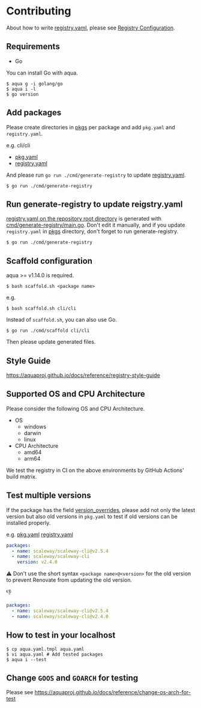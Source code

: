 # Contributing

About how to write [registry.yaml](registry.yaml), please see [Registry Configuration](https://aquaproj.github.io/docs/reference/registry-config).

## Requirements

* Go

You can install Go with aqua.

```console
$ aqua g -i golang/go
$ aqua i -l
$ go version
```

## Add packages

Please create directories in [pkgs](pkgs) per package and add `pkg.yaml` and `registry.yaml`.

e.g. cli/cli

- [pkg.yaml](pkgs/cli/cli/pkg.yaml)
- [registry.yaml](pkgs/cli/cli/registry.yaml)

And please run `go run ./cmd/generate-registry` to update [registry.yaml](registry.yaml).

```console
$ go run ./cmd/generate-registry
```

## Run generate-registry to update reigstry.yaml

[registry.yaml on the repository root directory](registry.yaml) is generated with [cmd/generate-registry/main.go](cmd/generate-registry/main.go).
Don't edit it manually, and if you update `registry.yaml` in [pkgs](pkgs) directory, don't forget to run generate-registry.

```console
$ go run ./cmd/generate-registry
```

## Scaffold configuration

aqua >= v1.14.0 is required.

```console
$ bash scaffold.sh <package name>
```

e.g.

```console
$ bash scaffold.sh cli/cli
```

Instead of `scaffold.sh`, you can also use Go.

```console
$ go run ./cmd/scaffold cli/cli
```

Then please update generated files.

## Style Guide

https://aquaproj.github.io/docs/reference/registry-style-guide

## Supported OS and CPU Architecture

Please consider the following OS and CPU Architecture.

- OS
  - windows
  - darwin
  - linux
- CPU Architecture
  - amd64
  - arm64

We test the registry in CI on the above environments by GitHub Actions' build matrix.

## Test multiple versions

If the package has the field [version_overrides](https://aquaproj.github.io/docs/reference/registry-config#version_constraint-version_overrides),
please add not only the latest version but also old versions in `pkg.yaml` to test if old versions can be installed properly.

e.g. [pkg.yaml](pkgs/scaleway/scaleway-cli/pkg.yaml) [registry.yaml](pkgs/scaleway/scaleway-cli/registry.yaml)

```yaml
packages:
  - name: scaleway/scaleway-cli@v2.5.4
  - name: scaleway/scaleway-cli
    version: v2.4.0
```

:warning: Don't use the short syntax `<package name>@<version>` for the old version to prevent Renovate from updating the old version.

:thumbsdown:

```yaml
packages:
  - name: scaleway/scaleway-cli@v2.5.4
  - name: scaleway/scaleway-cli@v2.4.0
```

## How to test in your localhost

```console
$ cp aqua.yaml.tmpl aqua.yaml
$ vi aqua.yaml # Add tested packages
$ aqua i --test
```

## Change `GOOS` and `GOARCH` for testing

Please see https://aquaproj.github.io/docs/reference/change-os-arch-for-test
